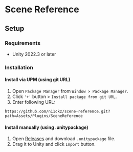 # Scene Reference

## Setup

### Requirements

* Unity 2022.3 or later

### Installation

#### Install via UPM (using git URL)

1. Open `Package Manager` from `Window > Package Manager`.
2. Click `'+'` button > `Install package from git URL`.
3. Enter following URL:

```
https://github.com/n11ckz/scene-reference.git?path=Assets/Plugins/SceneReference
```

#### Install manually (using .unitypackage)

1. Open [Releases](https://github.com/n11ckz/scene-reference/releases) and download `.unitypackage` file.
2. Drag it to Unity and click `Import` button.
